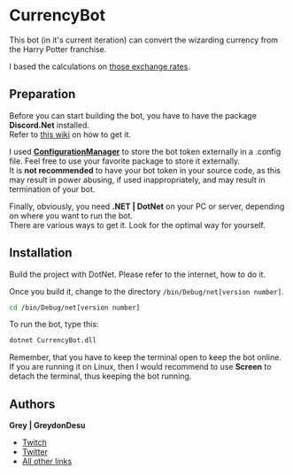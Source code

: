 
# CurrencyBot 

This bot (in it's current iteration) can convert the wizarding currency from the Harry Potter franchise.

I based the calculations on [those exchange rates](https://harrypotter.fandom.com/wiki/Wizarding_currency#Exchange_rate).

## Preparation

Before you can start building the bot, you have to have the package **Discord.Net** installed.\
Refer to [this wiki](https://www.nuget.org/packages/Discord.Net) on how to get it.

I used **[ConfigurationManager](https://www.nuget.org/packages/System.Configuration.ConfigurationManager)** to store the bot token externally in a .config file. Feel free to use your favorite package to store it externally.\
It is **not recommended** to have your bot token in your source code, as this may result in power abusing, if used inappropriately, and may result in termination of your bot.

Finally, obviously, you need **.NET | DotNet** on your PC or server, depending on where you want to run the bot.\
There are various ways to get it. Look for the optimal way for yourself.
## Installation

Build the project with DotNet. Please refer to the internet, how to do it.

Once you build it, change to the directory `/bin/Debug/net[version number]`.
```bash
cd /bin/Debug/net[version number]
```

To run the bot, type this:
```bash
dotnet CurrencyBot.dll
```

Remember, that you have to keep the terminal open to keep the bot online.\
If you are running it on Linux, then I would recommend to use **Screen** to detach the terminal, thus keeping the bot running.
## Authors

**Grey | GreydonDesu**
- [Twitch](https://twitch.tv/GreydonDesu)
- [Twitter](https://twitter.com/GreydonDesu)
- [All other links](https://greydon.de)
